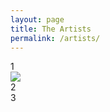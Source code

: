 ```yaml
---
layout: page
title: The Artists
permalink: /artists/
---
```


<div class="container">
  <div class="row">
    <div class="col">1</div>
    <img src="https://fluxnetair.github.io/images/Julia.jpg">
    <div class="col">2</div>
    <div class="col">3</div>
  </div>
